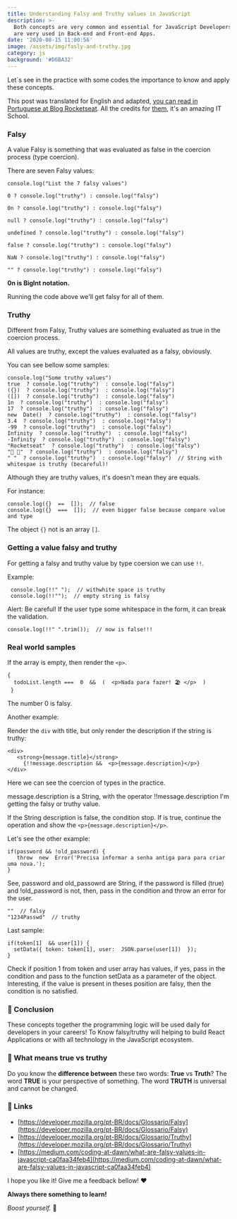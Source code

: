 ```yaml
---
title: Understanding Falsy and Truthy values in JavaScript
description: >-
  Both concepts are very common and essential for JavaScript Developers. They
  are very used in Back-end and Front-end Apps.
date: '2020-08-15 11:00:56'
image: /assets/img/fasly-and-truthy.jpg
category: js
background: '#D6BA32'
---
```


Let´s see in the practice with some codes the importance to know and apply these concepts.

This post was translated for English and adapted, [you can read in Portuguese at Blog Rocketseat](https://blog.rocketseat.com.br/entendendo-falsy-e-truthy-no-javascript/).  All the credits for [them](https://rocketseat.com.br/), it's an amazing IT School.

### Falsy

A value Falsy is something that was evaluated as false in the coercion process (type coercion).

There are seven Falsy values:

```
console.log("List the 7 falsy values")

0 ? console.log("truthy") : console.log("falsy")

0n ? console.log("truthy") : console.log("falsy")

null ? console.log("truthy") : console.log("falsy")

undefined ? console.log("truthy") : console.log("falsy")

false ? console.log("truthy") : console.log("falsy")

NaN ? console.log("truthy") : console.log("falsy")

"" ? console.log("truthy") : console.log("falsy")
```

**0n is BigInt notation.**

Running the code above we'll get falsy for all of them.

### Truthy

Different from Falsy, Truthy values are something evaluated as true in the coercion process.

All values are truthy, except the values evaluated as a falsy, obviously.

You can see bellow some samples:

```
console.log("Some truthy values") 
true  ? console.log("truthy")  : console.log("falsy")
({})  ? console.log("truthy")  : console.log("falsy") 
([])  ? console.log("truthy")  : console.log("falsy") 
1n  ? console.log("truthy")  : console.log("falsy") 
17  ? console.log("truthy")  : console.log("falsy") 
new  Date()  ? console.log("truthy")  : console.log("falsy") 
3.4  ? console.log("truthy")  : console.log("falsy")  
-99  ? console.log("truthy")  : console.log("falsy")  
Infinity  ? console.log("truthy")  : console.log("falsy") 
-Infinity  ? console.log("truthy")  : console.log("falsy") 
"Rocketseat"  ? console.log("truthy")  : console.log("falsy")  
"🚀 💺"  ? console.log("truthy")  : console.log("falsy")  
" "  ? console.log("truthy")  : console.log("falsy")  // String with whitespae is truthy (becareful)!
```

Although they are truthy values, it's doesn't mean they are equals.

For instance:

```
console.log({}  ==  []);  // false 
console.log({}  ===  []);  // even bigger false because compare value and type
```

The object `{}` not is an array `[]`.

### Getting a value falsy and truthy

For getting a falsy and truthy value by type coersion we can use `!!`.

Example:

```
 console.log(!!" ");  // withwhite space is truthy
 console.log(!!"");  // empty string is falsy
```

Alert: Be careful! If the user type some whitespace in the form, it can break the validation.

```
console.log(!!" ".trim());  // now is false!!!
```

### Real world samples

If the array is empty, then render the `<p>`.

```
{
  todoList.length ===  0  &&  (  <p>Nada para fazer! 🏖️ </p>  )
 }
```
The number 0 is falsy.

Another example:

Render the `div` with title, but only render the description if the string is truthy:

```
<div>  
   <strong>{message.title}</strong>  
     {!!message.description &&  <p>{message.description}</p>}
</div>

```

Here we can see the coercion of types in the practice.

message.description is a String, with the operator !!message.description I'm getting the falsy or truthy value.

If the String description is false, the condition stop. If is true, continue the operation and show the `<p>{message.description}</p>`.

Let's see the other example:

```
if(password && !old_password) {  
   throw  new  Error('Precisa informar a senha antiga para para criar uma nova.');
}
```

See, password and old_passowrd are String, if the password is filled (true) and !old_password is not, then, pass in the condition and throw an error for the user.

```
""  // falsy  
"1234Passwd"  // truthy
```
Last sample:
```
if(token[1]  && user[1]) { 
  setData({ token: token[1], user:  JSON.parse(user[1])  });
}
```

Check if position 1 from token and user array has values, if yes, pass in the condition and pass to the function setData as a parameter of the object.
Interesting, if the value is present in theses position are falsy, then the condition is no satisfied.


 ### 🏁 Conclusion

These concepts together the programming logic will be used daily for developers in your careers! To Know falsy/truthy will helping to build React Applications or with all technology in the JavaScript ecosystem. 

### 🗽 What means true vs truthy

Do you know the  **difference between**  these two words:  **True**  vs  **Truth**? The word  **TRUE**  is your perspective of something. The word  **TRUTH**  is universal and cannot be changed.


### 🔗 Links

-   [https://developer.mozilla.org/pt-BR/docs/Glossario/Falsy](https://developer.mozilla.org/pt-BR/docs/Glossario/Falsy)
-   [https://developer.mozilla.org/pt-BR/docs/Glossario/Truthy](https://developer.mozilla.org/pt-BR/docs/Glossario/Truthy)
-   [https://medium.com/coding-at-dawn/what-are-falsy-values-in-javascript-ca0faa34feb4](https://medium.com/coding-at-dawn/what-are-falsy-values-in-javascript-ca0faa34feb4)

I hope you like it! Give me a feedback bellow! ♥️

**Always there something to learn!** 

*Boost yourself.* 🚀

